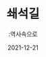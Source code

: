 ---
title: 쇄석길
subtitle: ":역사속으로"
date: 2021-12-21
summary: 전쟁의 포화소리와 함께 펼쳐지는 거친 돌길을 걸으며 피해자들이 겪어야했던 전쟁과 고통의 시기로 들어선다. 양쪽 벽면에 걸려 있는 피해자들의 그림을 따라 어두운 지하로 향한다.
weight: 3
image: https://wwm3.s3.ap-northeast-2.amazonaws.com/exhibition/exbition01/s2-item1.png
layout: view01
resources:
- partial_layout: full-1
  components: 
  - name: item-01
    params:
      icon: photo
    src: https://wwm3.s3.ap-northeast-2.amazonaws.com/exhibition/exbition01/s2-item1.png
    description: 
    target:
- partial_layout: full-1
  components: 
    - name: item-02
      params:
        icon: photo
      src: https://wwm3.s3.ap-northeast-2.amazonaws.com/exhibition/exbition01/section3/스크린샷+2021-10-14+오후+10.50.57.png
      description:  
      target:
- partial_layout: horizontal-2
  components: 
    - name: item-04
      params:
        icon: photo
      src: https://wwm3.s3.ap-northeast-2.amazonaws.com/exhibition/exbition01/section3/스크린샷+2021-10-14+오후+10.52.03.png
      description:
      target:
    - name: item-04
      params:
        icon: photo
      src: https://wwm3.s3.ap-northeast-2.amazonaws.com/exhibition/exbition01/section3/스크린샷+2021-10-14+오후+10.52.11.png
      description:
      target: 
- partial_layout: full-1
  components: 
    - name: item-02
      params:
        icon: photo
      src: https://wwm3.s3.ap-northeast-2.amazonaws.com/exhibition/exbition01/section3/스크린샷+2021-10-14+오후+10.51.56.png
      description:  
      target:    
---